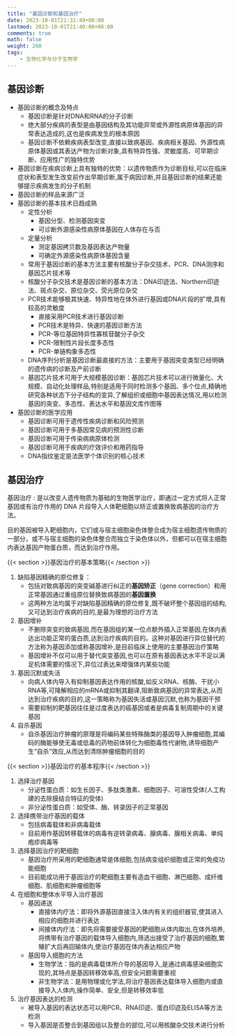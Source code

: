```yaml
---
title: "基因诊断和基因治疗"
date: 2023-10-01T21:31:49+08:00
lastmod: 2023-10-01T21:40:00+08:00
comments: true
math: false
weight: 260
tags:
    - 生物化学与分子生物学
---
```


## 基因诊断

- 基因诊断的概念及特点
    - 基因诊断是针对DNA和RNA的分子诊断
    - 绝大部分疾病的表型是由基因结构及其功能异常或外源性病原体基因的异常表达造成的,这也是疾病发生的根本原因
    - 基因诊断不依赖疾病表型改变,直接以致病基因、疾病相关基因、外源性病原体基因或其表达产物为诊断对象,具有特异性强、灵敏度高、可早期诊断、应用性广的独特优势
- 基因诊断在疾病诊断上具有独特的优势：以遗传物质作为诊断目标,可以在临床症状和表型发生改变前作出早期诊断,属于病因诊断,并且基因诊断的结果还能够提示疾病发生的分子机制
- 基因诊断的样品来源广泛
- 基因诊断的基本技术日趋成熟
    - 定性分析
        - 基因分型、检测基因突变
        - 可诊断外源感染性病原体基因在人体存在与否
    - 定量分析
        - 测定基因拷贝数及基因表达产物量
        - 可确定外源感染性病原体基因含量
    - 常用于基因诊断的基本方法主要有核酸分子杂交技术、PCR、DNA测序和基因芯片技术等
    - 核酸分子杂交技术是基因诊断的基本方法：DNA印迹法、Northern印迹法、斑点杂交、原位杂交、荧光原位杂交
    - PCR技术能够极其快速、特异性地在体外进行基因或DNA片段的扩增,具有较高的灵敏度
        - 直接采用PCR技术进行基因诊断
        - PCR技术是特异、快速的基因诊断方法
        - PCR-等位基因特异性寡核苷酸分子杂交
        - PCR-限制性片段长度多态性
        - PCR-单链构象多态性
    - DNA序列分析是基因诊断最直接的方法：主要用于基因突变类型已经明确的遗传病的诊断及产前诊断
    - 基因芯片技术可用于大规模基因诊断：基因芯片技术可以进行微量化、大规模、自动化处理样品,特别是适用于同时检测多个基因、多个位点,精确地研究各种状态下分子结构的变异,了解组织或细胞中基因表达情况,用以检测基因的突变、多态性、表达水平和基因文库作图等
- 基因诊断的医学应用
    - 基因诊断可用于遗传性疾病诊断和风险预测
    - 基因诊断可用于多基因常见病的预测性诊断
    - 基因诊断可用于传染病病原体检测
    - 基因诊断可用于疾病的疗效评价和用药指导
    - DNA指纹鉴定是法医学个体识别的核心技术

## 基因治疗

基因治疗
: 是以改变人遗传物质为基础的生物医学治疗，即通过一定方式将人正常基因或有治疗作用的 DNA 片段导入人体靶细胞以矫正或置换致病基因的治疗方法。

目的基因被导入靶细胞内，它们或与宿主细胞染色体整合成为宿主细胞遗传物质的一部分，或不与宿主细胞的染色体整合而独立于染色体以外，但都可以在宿主细胞内表达基因产物蛋白质，而达到治疗作用。

{{< section >}}基因治疗的基本策略{{< /section >}}

1. 缺陷基因精确的原位修复：
    - 包括对致病基因的突变碱基进行纠正的**基因矫正**（gene correction）和用正常基因通过重组原位替换致病基因的**基因置换**
    - 这两种方法均属于对缺陷基因精确的原位修复,既不破坏整个基因组的结构,又可达到治疗疾病的目的,是最为理想的治疗方法
2. 基因增补
    - 不删除突变的致病基因,而在基因组的某一位点额外插入正常基因,在体内表达出功能正常的蛋白质,达到治疗疾病的目的。这种对基因进行异位替代的方法称为基因添加或称基因增补,是目前临床上使用的主要基因治疗策略
    - 基因增补不仅可以用于替代突变基因,也可以在原有基因表达水平不足以满足机体需要的情况下,异位过表达来增强体内某些功能
3. 基因沉默或失活
    - 向病人体内导入有抑制基因表达作用的核酸,如反义RNA、核酶、干扰小RNA等,可降解相应的mRNA或抑制其翻译,阻断致病基因的异常表达,从而达到治疗疾病的目的,这一策略称为基因失活或基因沉默,也称为基因干预
    - 需要抑制的靶基因往往是过度表达的癌基因或者是病毒复制周期中的关键基因
4. 自杀基因
    - 自杀基因治疗肿瘤的原理是将编码某些特殊酶类的基因导入肿瘤细胞,其编码的酶能够使无毒或低毒的药物前体转化为细胞毒性代谢物,诱导细胞产生“自杀”效应,从而达到清除肿瘤细胞的目的

{{< section >}}基因治疗的基本程序{{< /section >}}

1. 选择治疗基因
    - 分泌性蛋白质：如生长因子、多肽类激素、细胞因子、可溶性受体(人工构建的去除膜结合特征的受体)
    - 非分泌性蛋白质：如受体、酶、转录因子的正常基因
2. 选择携带治疗基因的载体
    - 包括病毒载体和非病毒载体
    - 目前用作基因转移载体的病毒有逆转录病毒、腺病毒、腺相关病毒、单纯疱疹病毒等
3. 选择基因治疗的靶细胞
    - 基因治疗所采用的靶细胞通常是体细胞,包括病变组织细胞或正常的免疫功能细胞
    - 目前能成功用于基因治疗的靶细胞主要有造血干细胞、淋巴细胞、成纤维细胞、肌细胞和肿瘤细胞等
4. 在细胞和整体水平导入治疗基因
    - 基因递送
        - 直接体内疗法：即将外源基因直接注入体内有关的组织器官,使其进入相应的细胞并进行表达
        - 间接体内疗法：即先将需要接受基因的靶细胞从体内取出,在体外培养,将携带有治疗基因的载体导入细胞内,筛选出接受了治疗基因的细胞,繁殖扩大后再回输体内,使治疗基因在体内表达相应产物
    - 基因导入细胞的方法
        - 生物学法：指的是病毒载体所介导的基因导入,是通过病毒感染细胞实现的,其特点是基因转移效率高,但安全问题需要重视
        - 非生物学法：是用物理或化学法,将治疗基因表达载体导入细胞内或直接导入人体内,操作简单、安全,但是转移效率低
5. 治疗基因表达的检测
    - 被导入基因的表达状态可以用PCR、RNA印迹、蛋白印迹及ELISA等方法检测
    - 导入基因是否整合到基因组以及整合的部位,可以用核酸杂交技术进行分析
